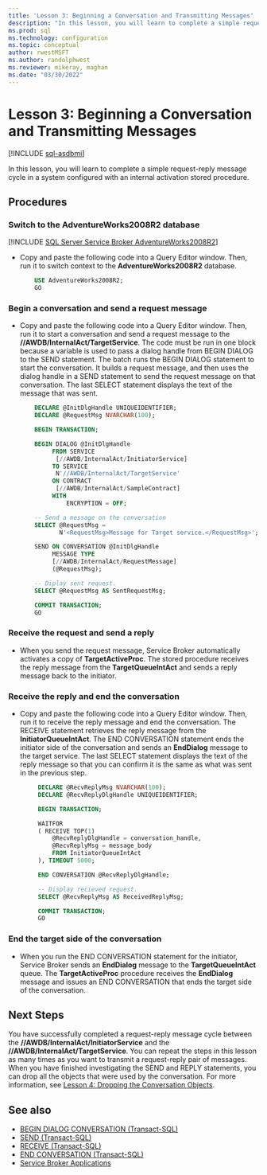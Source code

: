 ```yaml
---
title: 'Lesson 3: Beginning a Conversation and Transmitting Messages'
description: "In this lesson, you will learn to complete a simple request-reply message cycle in a system configured with an internal activation stored procedure."
ms.prod: sql
ms.technology: configuration
ms.topic: conceptual
author: rwestMSFT
ms.author: randolphwest
ms.reviewer: mikeray, maghan
ms.date: "03/30/2022"
---
```


# Lesson 3: Beginning a Conversation and Transmitting Messages

[!INCLUDE [sql-asdbmi](../../includes/applies-to-version/sql-asdbmi.md)]

In this lesson, you will learn to complete a simple request-reply message cycle in a system configured with an internal activation stored procedure.

## Procedures

### Switch to the AdventureWorks2008R2 database

[!INCLUDE [SQL Server Service Broker AdventureWorks2008R2](../../includes/service-broker-adventureworks-2008-r2.md)]

- Copy and paste the following code into a Query Editor window. Then, run it to switch context to the **AdventureWorks2008R2** database.

    ```sql
        USE AdventureWorks2008R2;
        GO
    ```

### Begin a conversation and send a request message

- Copy and paste the following code into a Query Editor window. Then, run it to start a conversation and send a request message to the **//AWDB/InternalAct/TargetService**. The code must be run in one block because a variable is used to pass a dialog handle from BEGIN DIALOG to the SEND statement. The batch runs the BEGIN DIALOG statement to start the conversation. It builds a request message, and then uses the dialog handle in a SEND statement to send the request message on that conversation. The last SELECT statement displays the text of the message that was sent.

    ```sql
        DECLARE @InitDlgHandle UNIQUEIDENTIFIER;
        DECLARE @RequestMsg NVARCHAR(100);

        BEGIN TRANSACTION;

        BEGIN DIALOG @InitDlgHandle
             FROM SERVICE
              [//AWDB/InternalAct/InitiatorService]
             TO SERVICE
              N'//AWDB/InternalAct/TargetService'
             ON CONTRACT
              [//AWDB/InternalAct/SampleContract]
             WITH
                 ENCRYPTION = OFF;

        -- Send a message on the conversation
        SELECT @RequestMsg =
               N'<RequestMsg>Message for Target service.</RequestMsg>';

        SEND ON CONVERSATION @InitDlgHandle
             MESSAGE TYPE
             [//AWDB/InternalAct/RequestMessage]
             (@RequestMsg);

        -- Diplay sent request.
        SELECT @RequestMsg AS SentRequestMsg;

        COMMIT TRANSACTION;
        GO
    ```

### Receive the request and send a reply

- When you send the request message, Service Broker automatically activates a copy of **TargetActiveProc**. The stored procedure receives the reply message from the **TargetQueueIntAct** and sends a reply message back to the initiator.

### Receive the reply and end the conversation

- Copy and paste the following code into a Query Editor window. Then, run it to receive the reply message and end the conversation. The RECEIVE statement retrieves the reply message from the **InitiatorQueueIntAct**. The END CONVERSATION statement ends the initiator side of the conversation and sends an **EndDialog** message to the target service. The last SELECT statement displays the text of the reply message so that you can confirm it is the same as what was sent in the previous step.

   ```sql
        DECLARE @RecvReplyMsg NVARCHAR(100);
        DECLARE @RecvReplyDlgHandle UNIQUEIDENTIFIER;

        BEGIN TRANSACTION;

        WAITFOR
        ( RECEIVE TOP(1)
            @RecvReplyDlgHandle = conversation_handle,
            @RecvReplyMsg = message_body
            FROM InitiatorQueueIntAct
        ), TIMEOUT 5000;

        END CONVERSATION @RecvReplyDlgHandle;

        -- Display recieved request.
        SELECT @RecvReplyMsg AS ReceivedReplyMsg;

        COMMIT TRANSACTION;
        GO
   ```

### End the target side of the conversation

- When you run the END CONVERSATION statement for the initiator, Service Broker sends an **EndDialog** message to the **TargetQueueIntAct** queue. The **TargetActiveProc** procedure receives the **EndDialog** message and issues an END CONVERSATION that ends the target side of the conversation.

## Next Steps

You have successfully completed a request-reply message cycle between the **//AWDB/InternalAct/InitiatorService** and the **//AWDB/InternalAct/TargetService**. You can repeat the steps in this lesson as many times as you want to transmit a request-reply pair of messages. When you have finished investigating the SEND and REPLY statements, you can drop all the objects that were used by the conversation. For more information, see [Lesson 4: Dropping the Conversation Objects](lesson-4-dropping-the-conversation-objects.md).

## See also

- [BEGIN DIALOG CONVERSATION (Transact-SQL)](../../t-sql/statements/begin-dialog-conversation-transact-sql.md)
- [SEND (Transact-SQL)](../../t-sql/statements/send-transact-sql.md)
- [RECEIVE (Transact-SQL)](../../t-sql/statements/receive-transact-sql.md)
- [END CONVERSATION (Transact-SQL)](../../t-sql/statements/end-conversation-transact-sql.md)
- [Service Broker Applications](service-broker-applications.md)
